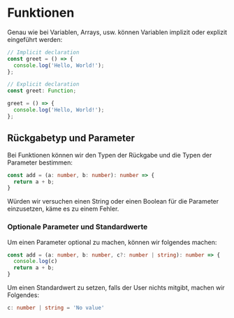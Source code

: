 # Funktionen

Genau wie bei Variablen, Arrays, usw. können Variablen implizit oder explizit eingeführt werden:

````Typescript
// Implicit declaration
const greet = () => {
  console.log('Hello, World!');
};

// Explicit declaration
const greet: Function;

greet = () => {
  console.log('Hello, World!');
};
````

## Rückgabetyp und Parameter

Bei Funktionen können wir den Typen der Rückgabe und die Typen der Parameter bestimmen:

````Typescript
const add = (a: number, b: number): number => {
  return a + b;
}
````

Würden wir versuchen einen String oder einen Boolean für die Parameter einzusetzen, käme es zu einem Fehler.

### Optionale Parameter und Standardwerte

Um einen Parameter optional zu machen, können wir folgendes machen:

````Typescript
const add = (a: number, b: number, c?: number | string): number => {
  console.log(c)
  return a + b;
}
````

Um einen Standardwert zu setzen, falls der User nichts mitgibt, machen wir Folgendes:

````Typescript
c: number | string = 'No value'
````